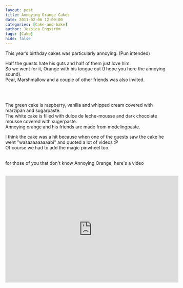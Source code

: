```yaml
---
layout: post
title: Annoying Orange Cakes
date: 2011-02-06 12:00:00
categories: [Cake-and-bake]
author: Jessica Engström
tags: [Cake]
hide: false
---
```

<p>This year’s birthday cakes was particularly annoying. (Pun intended)</p> <p>Half the guests hate his guts and half of them just love him.<br>So we went for it, Orange with his tongue out (I hope you here the annoying sound).<br>Pear, Marshmallow and a couple of other friends was also invited.</p> <p>&nbsp;</p> <p><img alt="" src="/PostImages/2011%2f2%2f540orangecollage.png"><br><br>The green cake is raspberry, vanilla and whipped cream covered with marzipan and sugarpaste.<br>The white cake is filled with dulce de leche-mousse and dark chocolate mousse covered with sugerpaste.<br>Annoying orange and his friends are made from modelingpaste.</p> <p>I think the cake was a hit because when one of the guests saw the cake he went "wasaaaaaaaaabi" and quoted a lot of videos :P<br>Of course we had to add the magic pinwheel too.</p> <p><br>for those of you that don't know Annoying Orange, here's a video</p> <p><br><iframe title="YouTube video player" height="333" src="http://www.youtube.com/embed/ZN5PoW7_kdA" frameborder="0" width="540"></iframe></p>
